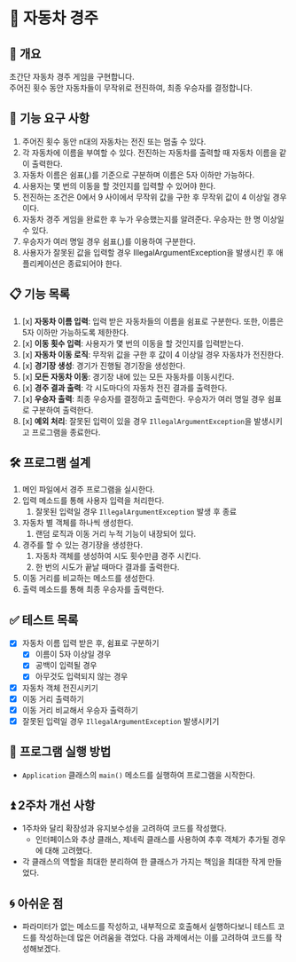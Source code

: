 # 🚗 자동차 경주

## 📝 개요
초간단 자동차 경주 게임을 구현합니다.  
주어진 횟수 동안 자동차들이 무작위로 전진하여, 최종 우승자를 결정합니다.

## 🎯 기능 요구 사항
1. 주어진 횟수 동안 n대의 자동차는 전진 또는 멈출 수 있다.
2. 각 자동차에 이름을 부여할 수 있다. 전진하는 자동차를 출력할 때 자동차 이름을 같이 출력한다.
3. 자동차 이름은 쉼표(,)를 기준으로 구분하며 이름은 5자 이하만 가능하다.
4. 사용자는 몇 번의 이동을 할 것인지를 입력할 수 있어야 한다.
5. 전진하는 조건은 0에서 9 사이에서 무작위 값을 구한 후 무작위 값이 4 이상일 경우이다.
6. 자동차 경주 게임을 완료한 후 누가 우승했는지를 알려준다. 우승자는 한 명 이상일 수 있다.
7. 우승자가 여러 명일 경우 쉼표(,)를 이용하여 구분한다.
8. 사용자가 잘못된 값을 입력할 경우 IllegalArgumentException을 발생시킨 후 애플리케이션은 종료되어야 한다.

## 📋 기능 목록
1. [x] **자동차 이름 입력**: 입력 받은 자동차들의 이름을 쉼표로 구분한다. 또한, 이름은 5자 이하만 가능하도록 제한한다.
2. [x] **이동 횟수 입력**: 사용자가 몇 번의 이동을 할 것인지를 입력받는다.
3. [x] **자동차 이동 로직**: 무작위 값을 구한 후 값이 4 이상일 경우 자동차가 전진한다.
4. [x] **경기장 생성**: 경기가 진행될 경기장을 생성한다.
5. [x] **모든 자동차 이동**: 경기장 내에 있는 모든 자동차를 이동시킨다.
6. [x] **경주 결과 출력**: 각 시도마다의 자동차 전진 결과를 출력한다.
7. [x] **우승자 출력**: 최종 우승자를 결정하고 출력한다. 우승자가 여러 명일 경우 쉼표로 구분하여 출력한다.
8. [x] **예외 처리**: 잘못된 입력이 있을 경우 `IllegalArgumentException`을 발생시키고 프로그램을 종료한다.

## 🛠️ 프로그램 설계
1. 메인 파일에서 경주 프로그램을 실시한다.
2. 입력 메소드를 통해 사용자 입력을 처리한다.
   1. 잘못된 입력일 경우 `IllegalArgumentException` 발생 후 종료
3. 자동차 별 객체를 하나씩 생성한다.
   1. 랜덤 로직과 이동 거리 누적 기능이 내장되어 있다.
4. 경주를 할 수 있는 경기장을 생성한다.
   1. 자동차 객체를 생성하여 시도 횟수만큼 경주 시킨다.
   2. 한 번의 시도가 끝날 때마다 결과를 출력한다.
5. 이동 거리를 비교하는 메소드를 생성한다.
6. 출력 메소드를 통해 최종 우승자를 출력한다.

## ✅ 테스트 목록
- [x] 자동차 이름 입력 받은 후, 쉼표로 구분하기
  - [x] 이름이 5자 이상일 경우
  - [x] 공백이 입력될 경우
  - [x] 아무것도 입력되지 않는 경우
- [x] 자동차 객체 전진시키기
- [x] 이동 거리 출력하기
- [x] 이동 거리 비교해서 우승자 출력하기
- [x] 잘못된 입력일 경우 `IllegalArgumentException` 발생시키기 

## 🚀 프로그램 실행 방법
- `Application` 클래스의 `main()` 메소드를 실행하여 프로그램을 시작한다.

## ⏫ 2주차 개선 사항
- 1주차와 달리 확장성과 유지보수성을 고려하여 코드를 작성했다.
  - 인터페이스와 추상 클래스, 제네릭 클래스를 사용하여 추후 객체가 추가될 경우에 대해 고려했다.
- 각 클래스의 역할을 최대한 분리하여 한 클래스가 가지는 책임을 최대한 작게 만들었다.

## 🌀 아쉬운 점
- 파라미터가 없는 메소드를 작성하고, 내부적으로 호출해서 실행하다보니 테스트 코드를 작성하는데 많은 어려움을 겪었다.
다음 과제에서는 이를 고려하여 코드를 작성해보겠다.